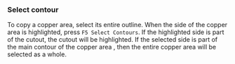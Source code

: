 ### Select contour

To copy a copper area, select its entire outline. When the side of the copper area is highlighted, press `F5 Select Contours`. If the highlighted side is part of the cutout, the cutout will be highlighted. If the selected side is part of the main contour of the copper area , then the entire copper area will be selected as a whole.
